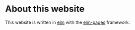 # About this website

This website is written in [elm](https://elm-lang.org/) with the 
[elm-pages](https://elm-pages.com) framework.